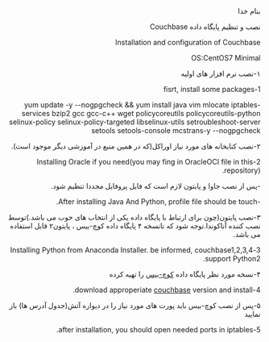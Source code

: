 <html dir="rtl">
بنام خدا

نصب و تنظیم پایگاه داده Couchbase

Installation and configuration of Couchbase

OS:CentOS7 Minimal

۱-نصب نرم افزار های اولیه

1-fisrt, install some packages

yum update -y --nogpgcheck && yum install java vim mlocate
iptables-services bzip2 gcc gcc-c++ wget policycoreutils
policycoreutils-python selinux-policy selinux-policy-targeted
libselinux-utils setroubleshoot-server setools setools-console
mcstrans-y --nogpgcheck

۲-نصب کتابخانه های مورد نیاز اوراکل(که در همین منبع در آموزشی دیگر موجود
است).

2-Installing Oracle if you need(you may fing in OracleOCI file in this
repository).

-پس از نصب جاوا و پایتون لازم است که فایل پروفایل مجددا تنظیم شود.

-After installing Java And Python, profile file should be touch.

۳-نصب پایتون(چون برای ارتباط با پایگاه داده یکی از انتخاب های خوب می
باشد.)توسط نصب کننده آناکوندا.توجه شود که تانسخه ۴ پایگاه داده کوچ-بیس ،
پایتون۲ قابل استفاده می باشد.

3-Installing Python from Anaconda Installer. be informed,
couchbase1,2,3,4 support Python2.

۴-نسخه مورد نظر پایگاه داده
[کوچ-بیس](http://www.couchbase.com/nosql-databases/downloads) را تهیه
کرده

4-download approperiate
[couchbase](http://www.couchbase.com/nosql-databases/downloads) version
and install.

۵-پس از نصب کوچ-بیس باید پورت های مورد نیاز را در دیواره آتش(جدول آدرس
ها) باز نمایید

5-after installation, you should open needed ports in iptables.

</html>
